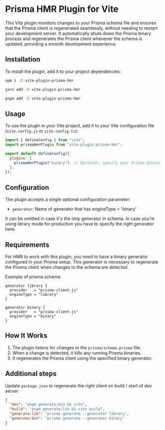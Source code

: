# Prisma HMR Plugin for Vite

This Vite plugin monitors changes to your Prisma schema file and ensures that the Prisma client is regenerated seamlessly, without needing to restart your development server. It automatically shuts down the Prisma binary process and regenerates the Prisma client whenever the schema is updated, providing a smooth development experience.

## Installation

To install the plugin, add it to your project dependencies:

```sh
npm i -D vite-plugin-prisma-hmr
```

```sh
yarn add -D vite-plugin-prisma-hmr
```

```sh
pnpm add -D vite-plugin-prisma-hmr
```

## Usage

To use the plugin in your Vite project, add it to your Vite configuration file (`vite.config.js` or `vite.config.ts`):

```js
import { defineConfig } from "vite";
import prismaHmrPlugin from "vite-plugin-prisma-hmr";

export default defineConfig({
  plugins: [
    prismaHmrPlugin("binary"), // Optional: specify your Prisma binary generator
  ],
});
```

## Configuration

The plugin accepts a single optional configuration parameter:

- `generator`: Name of generator that has engineType = 'binary'

It can be omitted in case it's the only generator in schema. In case you're using library mode for production you have to specify the right generator here.

## Requirements

For HMR to work with this plugin, you need to have a binary generator configured in your Prisma setup. This generator is necessary to regenerate the Prisma client when changes to the schema are detected.

Example of prisma schema

```prisma
generator library {
  provider   = "prisma-client-js"
  engineType = "library"
}

generator binary {
  provider   = "prisma-client-js"
  engineType = "binary"
}
```

## How It Works

1. The plugin listens for changes to the `prisma/schema.prisma` file.
2. When a change is detected, it kills any running Prisma binaries.
3. It regenerates the Prisma client using the specified binary generator.

## Additional steps

Update `package.json` to regenerate the right client on build / start of dev server

```json
{
  "dev": "pnpm generate:bin && vite",
  "build": "pnpm generate:lib && vite build",
  "generate:lib": "prisma generate --generator library",
  "generate:bin": "prisma generate --generator binary"
}
```
